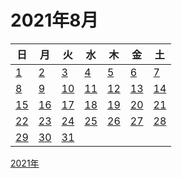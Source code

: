 # 2021年8月

|日|月|火|水|木|金|土|
|--|--|--|--|--|--|--|
|[1](./01.md)|[2](./02.md)|[3](./03.md)|[4](./04.md)|[5](./05.md)|[6](./06.md)|[7](./07.md)|
|[8](./08.md)|[9](./09.md)|[10](./10.md)|[11](./11.md)|[12](./12.md)|[13](./13.md)|[14](./14.md)|
|[15](./15.md)|[16](./16.md)|[17](./17.md)|[18](./18.md)|[19](./19.md)|[20](./20.md)|[21](./21.md)|
|[22](./22.md)|[23](./23.md)|[24](./24.md)|[25](./25.md)|[26](./26.md)|[27](./27.md)|[28](./28.md)|
|[29](./29.md)|[30](./30.md)|[31](./31.md)||||||

[2021年](../README.md)
